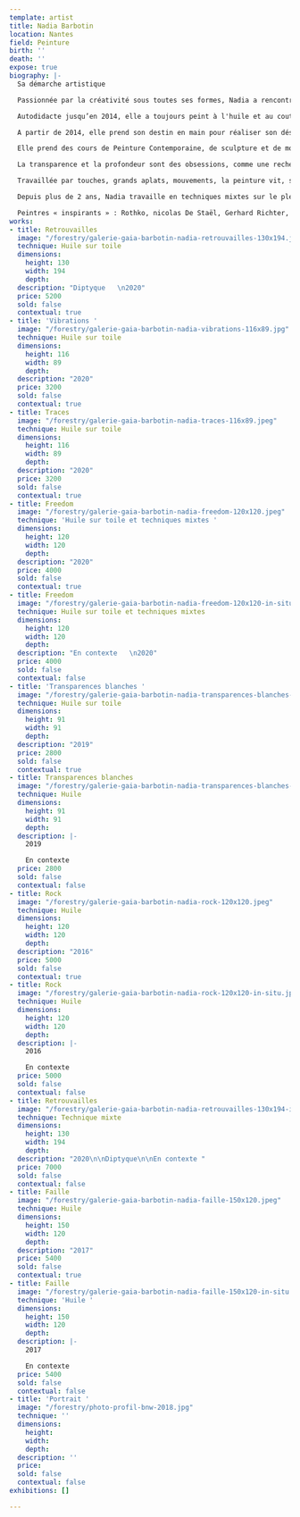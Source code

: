 ```yaml
---
template: artist
title: Nadia Barbotin
location: Nantes
field: Peinture
birth: ''
death: ''
expose: true
biography: |-
  Sa démarche artistique

  Passionnée par la créativité sous toutes ses formes, Nadia a rencontré des artistes de tous milieux qui ont impulsé son orientation actuelle vers la peinture.

  Autodidacte jusqu’en 2014, elle a toujours peint à l'huile et au couteau mais Nadia s'ouvre de plus en plus à de nouvelles techniques et médiums avec les spalters, les shapers, les encres acryliques et alcooliques, l'acrylique, quitte à les mélanger pour donner plus de force, de transparence à ses œuvres.

  A partir de 2014, elle prend son destin en main pour réaliser son désir le plus profond, peindre à plein-temps.

  Elle prend des cours de Peinture Contemporaine, de sculpture et de modèle vivant aux Beaux-Arts de Nantes et aux Ateliers de la Gobinière à Orvault, afin d’expérimenter différentes voies artistiques. Nadia fait le choix de réaliser majoritairement ses propres toiles et couleurs (pigments) dans un esprit d'artisanat de qualité. Inspirée par les impressionnistes pour leur lumière, leur mouvement et leurs couleurs vives, émerveillée par les expressionnistes abstraits pour leur langage émotionnel véhément et spontané, et par l’Action painting pour le geste physique et l’énergie, Nadia essaie de traduire dans ses œuvres, un mélange de tous ces mouvements. Le chant qu’elle pratique depuis plus de 20 ans, l’aide également à trouver ses inspirations dans le rythme de ses peintures. Depuis, Nadia utilise toutes ses compétences et connaissances en synergie pour peindre des œuvres sur toiles et papiers qui sont sources d’émotions, de sentiments, de réflexion, de ressenti.

  La transparence et la profondeur sont des obsessions, comme une recherche de vérité absolue. Nadia tend constamment à travailler avec la lumière pour que la peinture se révèle également dans son intimité. La couleur est toujours à l’honneur, de préférence éclatante, vibrant ainsi sous la lumière.Parfois, la matière s’invite, telle une sculpture picturale verticale, donnant ainsi du relief aux supports. La toile est presque blanche et la composition se dessine au fur et à mesure selon l’humeur du moment.

  Travaillée par touches, grands aplats, mouvements, la peinture vit, se transforme et dialogue enfin avec son spectateur. Car le plus important est la stimulation de cet écho, cette résonance dans l’histoire de chacun, l’exploration de son propre rythme, de sa propre intimité lors de la rencontre avec l’oeuvre.

  Depuis plus de 2 ans, Nadia travaille en techniques mixtes sur le plexiglas, qui lui ouvre de nouvelles perspectives dans l’approche de la peinture, un mélange entre une œuvre picturale et un volume, que l’on peut toucher, manipuler, regarder sous tous les angles. De cette quête omniprésente de la lumière est née la série des Vitraux Contemporains.

  Peintres « inspirants » : Rothko, nicolas De Staël, Gerhard Richter, Pierre Soulages, Alberto Burri, Zao Wou-KI, Hans Hartung, Kokichi Umezaki…
works:
- title: Retrouvailles
  image: "/forestry/galerie-gaia-barbotin-nadia-retrouvailles-130x194.jpeg"
  technique: Huile sur toile
  dimensions:
    height: 130
    width: 194
    depth: 
  description: "Diptyque   \n2020"
  price: 5200
  sold: false
  contextual: true
- title: 'Vibrations '
  image: "/forestry/galerie-gaia-barbotin-nadia-vibrations-116x89.jpg"
  technique: Huile sur toile
  dimensions:
    height: 116
    width: 89
    depth: 
  description: "2020"
  price: 3200
  sold: false
  contextual: true
- title: Traces
  image: "/forestry/galerie-gaia-barbotin-nadia-traces-116x89.jpeg"
  technique: Huile sur toile
  dimensions:
    height: 116
    width: 89
    depth: 
  description: "2020"
  price: 3200
  sold: false
  contextual: true
- title: Freedom
  image: "/forestry/galerie-gaia-barbotin-nadia-freedom-120x120.jpeg"
  technique: 'Huile sur toile et techniques mixtes '
  dimensions:
    height: 120
    width: 120
    depth: 
  description: "2020"
  price: 4000
  sold: false
  contextual: true
- title: Freedom
  image: "/forestry/galerie-gaia-barbotin-nadia-freedom-120x120-in-situ.JPG"
  technique: Huile sur toile et techniques mixtes
  dimensions:
    height: 120
    width: 120
    depth: 
  description: "En contexte   \n2020"
  price: 4000
  sold: false
  contextual: false
- title: 'Transparences blanches '
  image: "/forestry/galerie-gaia-barbotin-nadia-transparences-blanches-91x91.jpeg"
  technique: Huile sur toile
  dimensions:
    height: 91
    width: 91
    depth: 
  description: "2019"
  price: 2800
  sold: false
  contextual: true
- title: Transparences blanches
  image: "/forestry/galerie-gaia-barbotin-nadia-transparences-blanches-91x91-in-situ.jpeg"
  technique: Huile
  dimensions:
    height: 91
    width: 91
    depth: 
  description: |-
    2019

    En contexte
  price: 2800
  sold: false
  contextual: false
- title: Rock
  image: "/forestry/galerie-gaia-barbotin-nadia-rock-120x120.jpeg"
  technique: Huile
  dimensions:
    height: 120
    width: 120
    depth: 
  description: "2016"
  price: 5000
  sold: false
  contextual: true
- title: Rock
  image: "/forestry/galerie-gaia-barbotin-nadia-rock-120x120-in-situ.jpeg"
  technique: Huile
  dimensions:
    height: 120
    width: 120
    depth: 
  description: |-
    2016

    En contexte
  price: 5000
  sold: false
  contextual: false
- title: Retrouvailles
  image: "/forestry/galerie-gaia-barbotin-nadia-retrouvailles-130x194-in-situ.jpeg"
  technique: Technique mixte
  dimensions:
    height: 130
    width: 194
    depth: 
  description: "2020\n\nDiptyque\n\nEn contexte "
  price: 7000
  sold: false
  contextual: false
- title: Faille
  image: "/forestry/galerie-gaia-barbotin-nadia-faille-150x120.jpeg"
  technique: Huile
  dimensions:
    height: 150
    width: 120
    depth: 
  description: "2017"
  price: 5400
  sold: false
  contextual: true
- title: Faille
  image: "/forestry/galerie-gaia-barbotin-nadia-faille-150x120-in-situ.jpeg"
  technique: 'Huile '
  dimensions:
    height: 150
    width: 120
    depth: 
  description: |-
    2017

    En contexte
  price: 5400
  sold: false
  contextual: false
- title: 'Portrait '
  image: "/forestry/photo-profil-bnw-2018.jpg"
  technique: ''
  dimensions:
    height: 
    width: 
    depth: 
  description: ''
  price: 
  sold: false
  contextual: false
exhibitions: []

---
```


